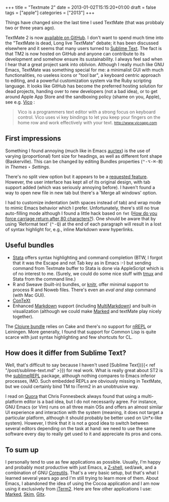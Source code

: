 +++
title = "Textmate 2"
date = 2013-01-02T15:15:20+01:00
draft = false
tags = ["apple"]
categories = ["2013"]
+++

Things have changed since the last time I used TextMate (that was probbaly two or three years ago). 

TextMate 2 is now [available on GitHub](https://github.com/textmate/textmate). I don't want to spend much time into the "TextMate is dead, Long live TextMate" debate; it has been discussed elsewhere and it seems that many users turned to [Sublime Text](http://www.sublimetext.com). The fact is that TM2 is now hosted on GitHub and anyone can contribute to its development and somehow ensure its sustainability. I always feel sad when I hear that a great project sank into oblivion. Although I really much like GNU Emacs, TextMate was something special for me: a minimalist GUI with much functionalities, no useless icons or "tool bar", a keyboard centric approach to editing, and a powerful customization system via the Ruby scripting language. It looks like GitHub has become the preferred hosting solution for dead projects, handing over to new developers (not a bad idea), or to get around Apple App Store and the sandboxing policy (shame on you, Apple), see e.g. [Vico](http://blog.vicoapp.com/2012/07/Vico-is-dead-Long-live-Vico) <i class="fa fa-chain-broken fa-1x"></i>:

> Vico is a programmers text editor with a strong focus on keyboard control. Vico uses vi key bindings to let you keep your fingers on the home row and work effectively with your text. 
> <small><http://www.vicoapp.com></small>

## First impressions

Something I found annoying (much like in Emacs [auctex](http://www.gnu.org/software/auctex/)) is the use of varying (proportional) font size for headings, as well as different font shape (Baskerville). This can be changed by editing Bundles properties (<kbd>⌃-⌥-⌘-B</kbd>) in *Themes ‣ Settings*. 

There's no split view option but it appears to be a [requested feature](https://github.com/textmate/textmate/issues/203). However, the user interface has kept all of its original design, with tab support added (which was seriously annoying before). I haven't found a way to open new file in new tab but there's a 'Merge all windows' option.

I had to customize indentation (with spaces instead of tab) and wrap mode to mimic Emacs behavior which I prefer. Unfortunately, there's still no true auto-filling mode although I found a little hack based on `fmt` ([How do you force carriage return after 80 characters?](http://bit.ly/U8QtqA)). One should be aware that by using 'Reformat text' (<kbd>⌃-Q</kbd>) at the end of each paragraph will result in a lost of syntax highlight for, e.g., inline Markdown www hyperlinks.

## Useful bundles

- [Stata](http://bylr.net/3/2010/10/stata-bundle-for-textmate/) offers syntax highlighting and command completion (BTW, I forgot that it was the Escape  and not Tab key as in Emacs :-) but sending command from Textmate buffer to Stata is done via AppleScript which is of no interest to me. (Surely, we could do some nice stuff with [tmux](http://tmux.sourceforge.net) and Stata from the command line.)
- R and Sweave (built-in) bundles, or [knitr](https://github.com/fonnesbeck/knitr.tmbundle), offer minimal support to process R and Noweb files. There's even an *eval and step* command (with Mac GUI).
- [ConTeXt](https://bitbucket.org/bernhard/textmate-context-bundle/)
- Enhanced [Markdown](https://github.com/fletcher/markdown.tmbundle) support (including [MultiMarkdown](http://fletcherpenney.net/multimarkdown/download/)) and built-in visualization (although we could make [Marked](http://markedapp.com) and textMate play nicely together).

The [Clojure bundle](https://github.com/swannodette/textmate-clojure) relies on Cake and there's no support for [nREPL](https://github.com/clojure/tools.nrepl) or Leiningen. More generally, I found that support for Common Lisp is quite scarce with just syntax highlighting and few shortcuts for CL.

## How does it differ from Sublime Text?

Well, that's difficult to say because I haven't used [Sublime Text]({{< ref "/post/sublime-text.md" >}}) for real work. What is really great about ST2 is the [sublimeREPL](https://github.com/wuub/SublimeREPL) package, although nothing compares to Emacs inferior processes, IMO. Such embedded REPLs are obviously missing in TextMate, but we could certainly bind TM to iTerm2 in an unobtrusive way.

I read on [Quora](http://www.quora.com/Chris-Fonnesbeck/answers/TextMate-text-editor) that Chris Fonnesbeck always found that using a multi-platform editor is a bad idea, but I do not necessarily agree. For instance, GNU Emacs (or Vim) runs on all three main OSs and offers an almost similar UI experience and interaction with the system (meaning, it does not target a particular platform, although it should probably be better used on Un*x-like system). However, I think that it is not a good idea to switch between several editors depending on the task at hand: we need to use the same software every day to really get used to it and appreciate its pros and cons.

## To sum up

I personally tend to use as few applications as possible. Usually, I'm happy and probably most productive with just Emacs, a [Z-shell](http://aliquote.org/memos/2012/07/24/upgrading-bash-and-zsh-on-os-x), sed/awk, and a combination of GNU [Coreutils](http://www.gnu.org/software/coreutils/). That's a very basic setup, but that's what I learned several years ago and I'm still trying to learn more of them. About Emacs, I abandoned the idea of using the Cocoa application and I am now using it exclusively from [iTerm2](http://www.iterm2.com/#/section/home). Here are few other applications I use: [Marked](http://markedapp.com), [Skim](http://skim-app.sourceforge.net), [Gitx](http://gitx.frim.nl).
